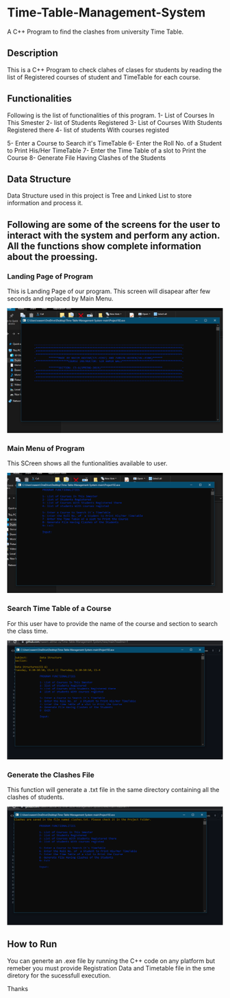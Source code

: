 # Time-Table-Management-System
A C++ Program to find the clashes from university Time Table. 

## Description
This is a C++ Program to check clahes of clases for students by reading the list of Registered courses of student and TimeTable for each course.

## Functionalities
Following is the list of functionalities of this program.
  1- List of Courses In This Smester
  2- list of Students Registered
  3- List of Courses With Students Registered there
  4- list of students With courses registed

  5- Enter a Course to Search it's TimeTable
  6- Enter the Roll No. of  a Student to Print His/Her TimeTable
  7- Enter the Time Table of a slot to Print the Course
  8- Generate File Having Clashes of the Students

## Data Structure
Data Structure used in this project is Tree and Linked List to store information and process it.

## Following are some of the screens for the user to interact with the system and perform any action. All the functions show complete information about the proessing.

### Landing Page of Program
This is Landing Page of our program. This screen will disapear after few seconds and replaced by Main Menu.

![Alt text](1.png?raw=true)

### Main Menu of Program
This SCreen shows all the funtionalities available to user.

![Alt text](2.png?raw=true)

### Search Time Table of a Course
For this user have to provide the name of the course and section to search the class time.

![Alt text](3.png?raw=true)

### Generate the Clashes File
This function will generate a .txt file in the same directory containing all the clashes of students.

![Alt text](4.png?raw=true)

## How to Run
You can generte an .exe file by running the C++ code on any platform but remeber you must provide Registration Data and Timetable file in the sme diretory for the sucessfull execution.


Thanks
